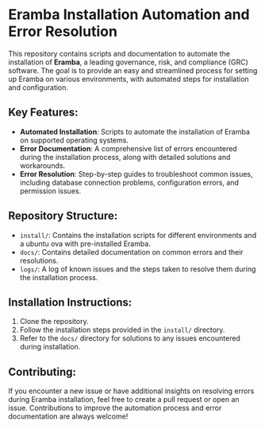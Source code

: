 # Eramba Installation Automation and Error Resolution

This repository contains scripts and documentation to automate the installation of **Eramba**, a leading governance, risk, and compliance (GRC) software. The goal is to provide an easy and streamlined process for setting up Eramba on various environments, with automated steps for installation and configuration.

## Key Features:

- **Automated Installation**: Scripts to automate the installation of Eramba on supported operating systems.
- **Error Documentation**: A comprehensive list of errors encountered during the installation process, along with detailed solutions and workarounds.
- **Error Resolution**: Step-by-step guides to troubleshoot common issues, including database connection problems, configuration errors, and permission issues.

## Repository Structure:

- `install/`: Contains the installation scripts for different environments and a ubuntu ova with pre-installed Eramba.
- `docs/`: Contains detailed documentation on common errors and their resolutions.
- `logs/`: A log of known issues and the steps taken to resolve them during the installation process.

## Installation Instructions:

1. Clone the repository.
2. Follow the installation steps provided in the `install/` directory.
3. Refer to the `docs/` directory for solutions to any issues encountered during installation.

## Contributing:

If you encounter a new issue or have additional insights on resolving errors during Eramba installation, feel free to create a pull request or open an issue. Contributions to improve the automation process and error documentation are always welcome!
